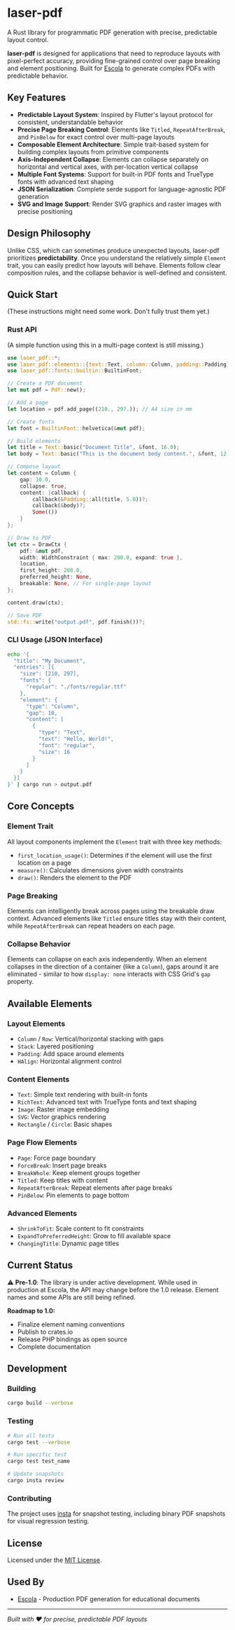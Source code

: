 # laser-pdf

A Rust library for programmatic PDF generation with precise, predictable layout control.

**laser-pdf** is designed for applications that need to reproduce layouts with pixel-perfect accuracy, providing fine-grained control over page breaking and element positioning. Built for [Escola](https://www.escola.ch) to generate complex PDFs with predictable behavior.

## Key Features

- **Predictable Layout System**: Inspired by Flutter's layout protocol for consistent, understandable behavior
- **Precise Page Breaking Control**: Elements like `Titled`, `RepeatAfterBreak`, and `PinBelow` for exact control over multi-page layouts  
- **Composable Element Architecture**: Simple trait-based system for building complex layouts from primitive components
- **Axis-Independent Collapse**: Elements can collapse separately on horizontal and vertical axes, with per-location vertical collapse
- **Multiple Font Systems**: Support for built-in PDF fonts and TrueType fonts with advanced text shaping
- **JSON Serialization**: Complete serde support for language-agnostic PDF generation
- **SVG and Image Support**: Render SVG graphics and raster images with precise positioning

## Design Philosophy

Unlike CSS, which can sometimes produce unexpected layouts, laser-pdf prioritizes **predictability**. Once you understand the relatively simple `Element` trait, you can easily predict how layouts will behave. Elements follow clear composition rules, and the collapse behavior is well-defined and consistent.

## Quick Start

(These instructions might need some work. Don't fully trust them yet.)

### Rust API

(A simple function using this in a multi-page context is still missing.)

```rust
use laser_pdf::*;
use laser_pdf::elements::{text::Text, column::Column, padding::Padding};
use laser_pdf::fonts::builtin::BuiltinFont;

// Create a PDF document
let mut pdf = Pdf::new();

// Add a page
let location = pdf.add_page((210., 297.)); // A4 size in mm

// Create fonts
let font = BuiltinFont::helvetica(&mut pdf);

// Build elements
let title = Text::basic("Document Title", &font, 16.0);
let body = Text::basic("This is the document body content.", &font, 12.0);

// Compose layout
let content = Column {
    gap: 10.0,
    collapse: true,
    content: |callback| {
        callback(&Padding::all(title, 5.0))?;
        callback(&body)?;
        Some(())
    }
};

// Draw to PDF
let ctx = DrawCtx {
    pdf: &mut pdf,
    width: WidthConstraint { max: 200.0, expand: true },
    location,
    first_height: 280.0,
    preferred_height: None,
    breakable: None, // For single-page layout
};

content.draw(ctx);

// Save PDF
std::fs::write("output.pdf", pdf.finish())?;
```

### CLI Usage (JSON Interface)

```bash
echo '{
  "title": "My Document",
  "entries": [{
    "size": [210, 297],
    "fonts": {
      "regular": "./fonts/regular.ttf"
    },
    "element": {
      "type": "Column",
      "gap": 10,
      "content": [
        {
          "type": "Text",
          "text": "Hello, World!",
          "font": "regular",
          "size": 16
        }
      ]
    }
  }]
}' | cargo run > output.pdf
```

## Core Concepts

### Element Trait

All layout components implement the `Element` trait with three key methods:

- `first_location_usage()`: Determines if the element will use the first location on a page
- `measure()`: Calculates dimensions given width constraints  
- `draw()`: Renders the element to the PDF

### Page Breaking

Elements can intelligently break across pages using the breakable draw context. Advanced elements like `Titled` ensure titles stay with their content, while `RepeatAfterBreak` can repeat headers on each page.

### Collapse Behavior

Elements can collapse on each axis independently. When an element collapses in the direction of a container (like a `Column`), gaps around it are eliminated - similar to how `display: none` interacts with CSS Grid's `gap` property.

## Available Elements

### Layout Elements
- `Column` / `Row`: Vertical/horizontal stacking with gaps
- `Stack`: Layered positioning
- `Padding`: Add space around elements
- `HAlign`: Horizontal alignment control

### Content Elements  
- `Text`: Simple text rendering with built-in fonts
- `RichText`: Advanced text with TrueType fonts and text shaping
- `Image`: Raster image embedding
- `SVG`: Vector graphics rendering
- `Rectangle` / `Circle`: Basic shapes

### Page Flow Elements
- `Page`: Force page boundary
- `ForceBreak`: Insert page breaks
- `BreakWhole`: Keep element groups together
- `Titled`: Keep titles with content
- `RepeatAfterBreak`: Repeat elements after page breaks
- `PinBelow`: Pin elements to page bottom

### Advanced Elements
- `ShrinkToFit`: Scale content to fit constraints
- `ExpandToPreferredHeight`: Grow to fill available space
- `ChangingTitle`: Dynamic page titles

## Current Status

⚠️ **Pre-1.0**: The library is under active development. While used in production at Escola, the API may change before the 1.0 release. Element names and some APIs are still being refined.

**Roadmap to 1.0:**
- Finalize element naming conventions
- Publish to crates.io
- Release PHP bindings as open source
- Complete documentation

## Development

### Building
```bash
cargo build --verbose
```

### Testing
```bash
# Run all tests
cargo test --verbose

# Run specific test
cargo test test_name

# Update snapshots
cargo insta review
```

### Contributing

The project uses [insta](https://insta.rs/) for snapshot testing, including binary PDF snapshots for visual regression testing.

## License

Licensed under the [MIT License](LICENSE).

## Used By

- [Escola](https://www.escola.ch) - Production PDF generation for educational documents

---

*Built with ❤️ for precise, predictable PDF layouts*
